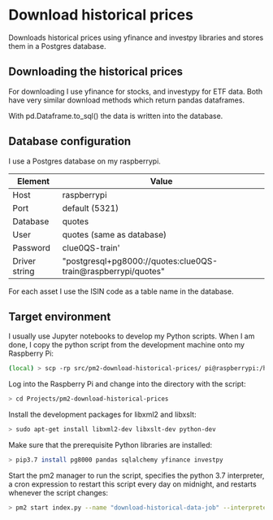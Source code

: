 # Download historical prices
Downloads historical prices using yfinance and investpy libraries and stores them in a Postgres database.


## Downloading the historical prices
For downloading I use yfinance for stocks, and investypy for ETF data. Both have very similar download methods which return pandas dataframes. 

With pd.Dataframe.to_sql() the data is written into the database.


## Database configuration
I use a Postgres database on my raspberrypi.

| Element       | Value                                                         |
| ------------- | ------------------------------------------------------------- |
| Host          | raspberrypi                                                   |
| Port          | default (5321)                                                |
| Database      | quotes                                                        |
| User          | quotes (same as database)                                     |
| Password      | clue0QS-train'                                                |
| Driver string | "postgresql+pg8000://quotes:clue0QS-train@raspberrypi/quotes" |

For each asset I use the ISIN code as a table name in the database.


## Target environment

I usually use Jupyter notebooks to develop my Python scripts. When I am done, I copy the python script from the development machine onto my Raspberry Pi:

```sh
(local) > scp -rp src/pm2-download-historical-prices/ pi@raspberrypi:/home/pi/Projects
```



Log into the Raspberry Pi and change into the directory with the script:
```sh
> cd Projects/pm2-download-historical-prices
```

Install the development packages for libxml2 and libxslt:
```sh
> sudo apt-get install libxml2-dev libxslt-dev python-dev
```

Make sure that the prerequisite Python libraries are installed:
```sh
> pip3.7 install pg8000 pandas sqlalchemy yfinance investpy
```

Start the pm2 manager to run the script, specifies the python 3.7 interpreter, a cron expression to restart this script every day on midnight, and restarts whenever the script changes:

```sh
> pm2 start index.py --name "download-historical-data-job" --interpreter=/usr/local/bin/python3.7 --cron "59 23 * * 1-6" --watch 
``` 